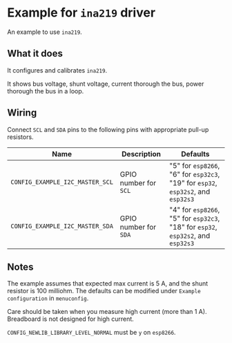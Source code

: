 # Example for `ina219` driver

An example to use `ina219`.

## What it does

It configures and calibrates `ina219`.

It shows bus voltage, shunt voltage, current thorough the bus, power thorough
the bus in a loop.

## Wiring

Connect `SCL` and `SDA` pins to the following pins with appropriate pull-up
resistors.

| Name | Description | Defaults |
|------|-------------|----------|
| `CONFIG_EXAMPLE_I2C_MASTER_SCL` | GPIO number for `SCL` | "5" for `esp8266`, "6" for `esp32c3`, "19" for `esp32`, `esp32s2`, and `esp32s3` |
| `CONFIG_EXAMPLE_I2C_MASTER_SDA` | GPIO number for `SDA` | "4" for `esp8266`, "5" for `esp32c3`, "18" for `esp32`, `esp32s2`, and `esp32s3` |

## Notes

The example assumes that expected max current is 5 A, and the shunt resistor
is 100 milliohm. The defaults can be modified under `Example configuration`
in `menuconfig`.

Care should be taken when you measure high current (more than 1 A).
Breadboard is not designed for high current.

`CONFIG_NEWLIB_LIBRARY_LEVEL_NORMAL` must be `y` on `esp8266`.
